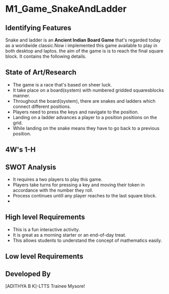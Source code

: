 # M1_Game_SnakeAndLadder

## Identifying Features
Snake and ladder is an **Ancient Indian Board Game** that's regarded today as a worldwide classic.Now i implemented this game available to play in both  desktop and laptos. the aim of the game is is to reach the final square block.
It contains the following details.
## State of Art/Research
- The game is a race that's based on sheer luck.
- It take place on a board(system) with numbered gridded squaresblocks manner.
- Throughout the board(system), there are snakes and ladders which connect different positions.
- Players need to press the keys and navigate to the position.
- Landing on a ladder advances a player to a position positions on the grid.
- While landing on the snake means they have to go back to a previous position.
## 4W's 1-H

## SWOT Analysis
- It requires a two players to play this game.
- Players take turns for pressing a key and moving their token in accordance with the number they roll.
- Process continues untill any player reaches to the last square block.
- 
## High level Requirements
- This is a fun interactive activity.
- It is great as a morning starter  or an end-of-day treat.
- This allows students to understand the concept of mathematics easily.

## Low level Requirements


## Developed By
   [ADITHYA B K]-LTTS Trainee Mysore!
